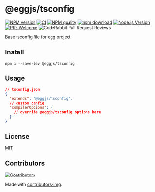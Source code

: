 # @eggjs/tsconfig

[![NPM version][npm-image]][npm-url]
[![CI](https://github.com/eggjs/tsconfig/actions/workflows/nodejs.yml/badge.svg?branch=master)](https://github.com/eggjs/tsconfig/actions/workflows/nodejs.yml)
[![NPM quality][quality-image]][quality-url]
[![npm download][download-image]][download-url]
[![Node.js Version](https://img.shields.io/node/v/@eggjs/tsconfig.svg?style=flat)](https://nodejs.org/en/download/)
[![PRs Welcome](https://img.shields.io/badge/PRs-welcome-brightgreen.svg?style=flat-square)](https://makeapullrequest.com)
![CodeRabbit Pull Request Reviews](https://img.shields.io/coderabbit/prs/github/eggjs/:repo)

[npm-image]: https://img.shields.io/npm/v/@eggjs/tsconfig.svg?style=flat-square
[npm-url]: https://npmjs.org/package/@eggjs/tsconfig
[quality-image]: http://npm.packagequality.com/shield/@eggjs/tsconfig.svg?style=flat-square
[quality-url]: http://packagequality.com/#?package=@eggjs/tsconfig
[download-image]: https://img.shields.io/npm/dm/@eggjs/tsconfig.svg?style=flat-square
[download-url]: https://npmjs.org/package/@eggjs/tsconfig

Base tsconfig file for egg project

## Install

```shell
npm i --save-dev @eggjs/tsconfig
```

## Usage

```json
// tsconfig.json
{
  "extends": "@eggjs/tsconfig",
  // custom config
  "compilerOptions": {
    // override @eggjs/tsconfig options here
  }
}
```

## License

[MIT](LICENSE)

## Contributors

[![Contributors](https://contrib.rocks/image?repo=eggjs/tsconfig)](https://github.com/eggjs/tsconfig/graphs/contributors)

Made with [contributors-img](https://contrib.rocks).
